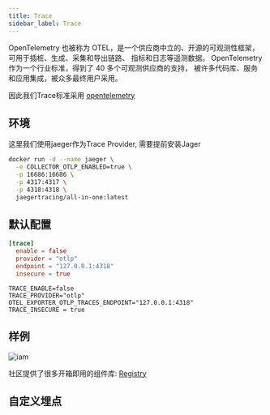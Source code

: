 ```yaml
---
title: Trace
sidebar_label: Trace
---
```


OpenTelemetry 也被称为 OTEL，是一个供应商中立的、开源的可观测性框架， 可用于插桩、生成、采集和导出链路、 指标和日志等遥测数据。
OpenTelemetry 作为一个行业标准，得到了 40 多个可观测供应商的支持， 被许多代码库、服务和应用集成，被众多最终用户采用。

因此我们Trace标准采用 [opentelemetry](https://opentelemetry.io/docs/)

## 环境

这里我们使用jaeger作为Trace Provider, 需要提前安装Jager
```sh
docker run -d --name jaeger \
  -e COLLECTOR_OTLP_ENABLED=true \
  -p 16686:16686 \
  -p 4317:4317 \
  -p 4318:4318 \
  jaegertracing/all-in-one:latest
```

##  默认配置

```toml tab
[trace]
  enable = false
  provider = "otlp"
  endpoint = "127.0.0.1:4318"
  insecure = true
```

```env tab
TRACE_ENABLE=false
TRACE_PROVIDER="otlp"
OTEL_EXPORTER_OTLP_TRACES_ENDPOINT="127.0.0.1:4318"
TRACE_INSECURE = true
```

## 样例

![iam](/img/trace/example.png)

社区提供了很多开箱即用的组件库: [Registry](https://opentelemetry.io/ecosystem/registry/)

## 自定义埋点

```go
```